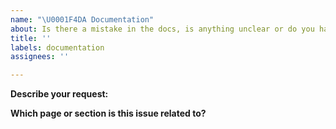 ```yaml
---
name: "\U0001F4DA Documentation"
about: Is there a mistake in the docs, is anything unclear or do you have a suggestion?
title: ''
labels: documentation
assignees: ''

---
```


**Describe your request:**

<!-- Describe the problem or suggestion here. If you've found a mistake and you know the answer, feel free to submit a pull request straight away. -->

**Which page or section is this issue related to?**

<!-- Please include the URL. -->